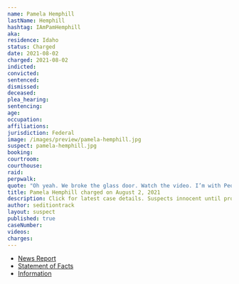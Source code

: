 ```yaml
---
name: Pamela Hemphill
lastName: Hemphill
hashtag: IAmPamHemphill
aka:
residence: Idaho
status: Charged
date: 2021-08-02
charged: 2021-08-02
indicted:
convicted:
sentenced:
dismissed:
deceased:
plea_hearing:
sentencing:
age:
occupation:
affiliations:
jurisdiction: Federal
image: /images/preview/pamela-hemphill.jpg
suspect: pamela-hemphill.jpg
booking:
courtroom:
courthouse:
raid:
perpwalk:
quote: "Oh yeah. We broke the glass door. Watch the video. I’m with People’s Rights. Ammon Bundy."
title: Pamela Hemphill charged on August 2, 2021
description: Click for latest case details. Suspects innocent until proven guilty.
author: seditiontrack
layout: suspect
published: true
caseNumber:
videos:
charges:
---
```

- [News Report](https://www.idahostatesman.com/news/local/crime/article253237378.html)
- [Statement of Facts](https://extremism.gwu.edu/sites/g/files/zaxdzs2191/f/Pamela%20Anne%20Hemphill%20Statement%20of%20Facts.pdf)
- [Information](https://extremism.gwu.edu/sites/g/files/zaxdzs2191/f/Pamela%20Anne%20Hemphill%20Information.pdf)

